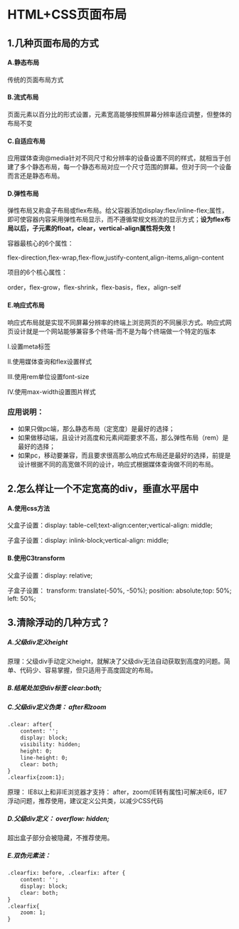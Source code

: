 # HTML+CSS页面布局

## 1.几种页面布局的方式

#### A.静态布局

传统的页面布局方式

#### B.流式布局

页面元素以百分比的形式设置，元素宽高能够按照屏幕分辨率适应调整，但整体的布局不变

#### C.自适应布局

应用媒体查询@media针对不同尺寸和分辨率的设备设置不同的样式，就相当于创建了多个静态布局，每一个静态布局对应一个尺寸范围的屏幕。但对于同一个设备而言还是静态布局。

#### D.弹性布局

弹性布局又称盒子布局或flex布局。给父容器添加display:flex/inline-flex;属性，即可使容器内容采用弹性布局显示，而不遵循常规文档流的显示方式；**设为flex布局以后，子元素的float，clear，vertical-align属性将失效！**

容器最核心的6个属性：

flex-direction,flex-wrap,flex-flow,justify-content,align-items,align-content

项目的6个核心属性：

order，flex-grow，flex-shrink，flex-basis，flex，align-self

#### E.响应式布局

响应式布局就是实现不同屏幕分辨率的终端上浏览网页的不同展示方式。响应式网页设计就是一个网站能够兼容多个终端-而不是为每个终端做一个特定的版本

I.设置meta标签

II.使用媒体查询和flex设置样式

III.使用rem单位设置font-size

IV.使用max-width设置图片样式

### 应用说明：

- 如果只做pc端，那么静态布局（定宽度）是最好的选择；
- 如果做移动端，且设计对高度和元素间距要求不高，那么弹性布局（rem）是最好的选择；
- 如果pc，移动要兼容，而且要求很高那么响应式布局还是最好的选择，前提是设计根据不同的高宽做不同的设计，响应式根据媒体查询做不同的布局。



## 2.怎么样让一个不定宽高的div，垂直水平居中

#### A.使用css方法

父盒子设置：display: table-cell;text-align:center;vertical-align: middle;

子盒子设置：display: inlink-block;vertical-align: middle;

#### B.使用C3transform

父盒子设置：display: relative;

子盒子设置： transform: translate(-50%, -50%); position: absolute;top: 50%; left: 50%;



## 3.清除浮动的几种方式？

##### A.父级div定义height

原理：父级div手动定义height，就解决了父级div无法自动获取到高度的问题。简单、代码少、容易掌握，但只适用于高度固定的布局。

##### B.结尾处加空div标签 clear:both;

##### C.父级div定义伪类： after和zoom

```html
.clear: after{
	content: '';
	display: block;
	visibility: hidden;
	height: 0;
	line-height: 0;
	clear: both;
}
.clearfix{zoom:1};
```

原理： IE8以上和非IE浏览器才支持： after，zoom(IE转有属性)可解决IE6，IE7浮动问题，推荐使用，建议定义公共类，以减少CSS代码

##### D.父级div定义： overflow:  hidden;

超出盒子部分会被隐藏，不推荐使用。

##### E.双伪元素法：

```html
.clearfix: before, .clearfix: after {
	content: '';
	display: block;
	clear: both;
}
.clearfix{
	zoom: 1;
}
```



